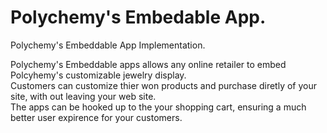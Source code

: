 # Polychemy's Embedable App.
Polychemy's Embeddable App Implementation.<br>

<p>
Polychemy's Embeddable apps allows any online retailer to embed Polcyhemy's customizable jewelry display.<br>
Customers can customize thier won products and purchase diretly of your site, with out leaving your web site.<br>
The apps can be hooked up to the your shopping cart, ensuring a much better user expirence for your customers.<br>

</p>
